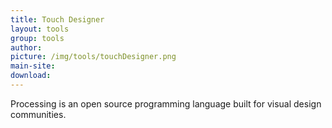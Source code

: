 ```yaml
---
title: Touch Designer
layout: tools
group: tools
author:
picture: /img/tools/touchDesigner.png
main-site:
download:
---
```

Processing is an open source programming language built for visual design communities.